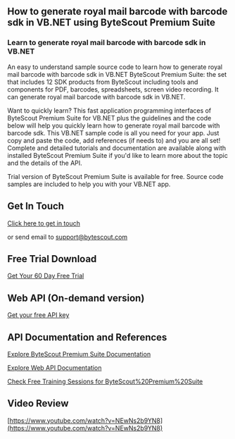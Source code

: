 ## How to generate royal mail barcode with barcode sdk in VB.NET using ByteScout Premium Suite

### Learn to generate royal mail barcode with barcode sdk in VB.NET

An easy to understand sample source code to learn how to generate royal mail barcode with barcode sdk in VB.NET ByteScout Premium Suite: the set that includes 12 SDK products from ByteScout including tools and components for PDF, barcodes, spreadsheets, screen video recording. It can generate royal mail barcode with barcode sdk in VB.NET.

Want to quickly learn? This fast application programming interfaces of ByteScout Premium Suite for VB.NET plus the guidelines and the code below will help you quickly learn how to generate royal mail barcode with barcode sdk. This VB.NET sample code is all you need for your app. Just copy and paste the code, add references (if needs to) and you are all set! Complete and detailed tutorials and documentation are available along with installed ByteScout Premium Suite if you'd like to learn more about the topic and the details of the API.

Trial version of ByteScout Premium Suite is available for free. Source code samples are included to help you with your VB.NET app.

## Get In Touch

[Click here to get in touch](https://bytescout.zendesk.com/hc/en-us/requests/new?subject=ByteScout%20Premium%20Suite%20Question)

or send email to [support@bytescout.com](mailto:support@bytescout.com?subject=ByteScout%20Premium%20Suite%20Question) 

## Free Trial Download

[Get Your 60 Day Free Trial](https://bytescout.com/download/web-installer?utm_source=github-readme)

## Web API (On-demand version)

[Get your free API key](https://pdf.co/documentation/api?utm_source=github-readme)

## API Documentation and References

[Explore ByteScout Premium Suite Documentation](https://bytescout.com/documentation/index.html?utm_source=github-readme)

[Explore Web API Documentation](https://pdf.co/documentation/api?utm_source=github-readme)

[Check Free Training Sessions for ByteScout%20Premium%20Suite](https://academy.bytescout.com/)

## Video Review

[https://www.youtube.com/watch?v=NEwNs2b9YN8](https://www.youtube.com/watch?v=NEwNs2b9YN8)